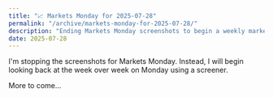 ```yaml
---
title: "📈 Markets Monday for 2025-07-28"
permalink: "/archive/markets-monday-for-2025-07-28/"
description: "Ending Markets Monday screenshots to begin a weekly market recaps with a screener"
date: 2025-07-28
---
```


I'm stopping the screenshots for Markets Monday. Instead, I will begin looking back at the week over week on Monday using a screener. 

More to come...
